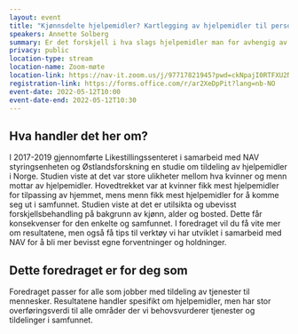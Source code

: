 ```yaml
---
layout: event
title: "Kjønnsdelte hjelpemidler? Kartlegging av hjelpemidler til personer med nedsatt funksjonsevne"
speakers: Annette Solberg
summary: Er det forskjell i hva slags hjelpemidler man for avhengig av kjønn?
privacy: public
location-type: stream
location-name: Zoom-møte
location-link: https://nav-it.zoom.us/j/97717821945?pwd=ckNpajI0RTFXU2NjejF4VE9tdXpCUT09
registration-link: https://forms.office.com/r/ar2XeDpPit?lang=nb-NO
event-date: 2022-05-12T10:00
event-date-end: 2022-05-12T10:30
---
```

## Hva handler det her om?
I 2017-2019 gjennomførte Likestillingssenteret i samarbeid med NAV styringsenheten og Østlandsforskning en studie om tildeling av hjelpemidler i Norge. Studien viste at det var store ulikheter mellom hva kvinner og menn mottar av hjelpemidler. Hovedtrekket var at kvinner fikk mest hjelpemidler for tilpassing av hjemmet, mens menn fikk mest hjelpemidler for å komme seg ut i samfunnet. Studien viste at det er utilsikta og ubevisst forskjellsbehandling på bakgrunn av kjønn, alder og bosted. Dette får konsekvenser for den enkelte og samfunnet. I foredraget vil du få vite mer om resultatene, men også få tips til verktøy vi har utviklet i samarbeid med NAV for å bli mer bevisst egne forventninger og holdninger.  

## Dette foredraget er for deg som
Foredraget passer for alle som jobber med tildeling av tjenester til mennesker. Resultatene handler spesifikt om hjelpemidler, men har stor overføringsverdi til alle områder der vi behovsvurderer tjenester og tildelinger i samfunnet.
